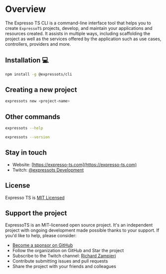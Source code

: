 # Overview

The Expresso TS CLI is a command-line interface tool that helps you to create `ExpressoTS` projects, develop, and maintain your applications and resources created. It assists in multiple ways, including scaffolding the project as well as the services offered by the application such as use cases, controllers, providers and more.

## Installation 💻

```bash
npm install -g @expressots/cli
```

## Creating a new project

```bash
expressots new <project-name>
```

## Other commands

```bash
expressots --help
```

```bash
expressots --version
```

## Stay in touch

- Website: [https://expresso-ts.com](https://expresso-ts.com)
- Twitch:  [@expressots Development](https://www.twitch.tv/richardzampieri)

## License

Expresso TS is [MIT Licensed](https://github.com/expressots/expressots-cli/blob/main/LICENSE.md)

## Support the project

ExpressoTS is an MIT-licensed open source project. It's an independent project with ongoing development made possible thanks to your support. If you'd like to help, please consider:

- [Become a sponsor on GitHub]("")
- Follow the organization on GitHub and Star the project
- Subscribe to the Twitch channel: [Richard Zampieri](https://www.twitch.tv/richardzampieri)
- Contribute submitting issues and pull requests
- Share the project with your friends and colleagues